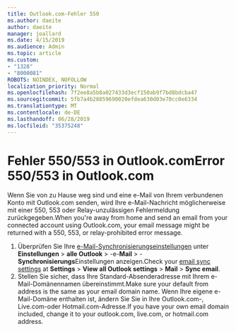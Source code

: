 ```yaml
---
title: Outlook.com-Fehler 550
ms.author: daeite
author: daeite
manager: joallard
ms.date: 4/15/2019
ms.audience: Admin
ms.topic: article
ms.custom:
- "1328"
- "8000081"
ROBOTS: NOINDEX, NOFOLLOW
localization_priority: Normal
ms.openlocfilehash: 7f2ee8a5b8a027433d3ecf150ab9f7bd8bdcba47
ms.sourcegitcommit: 5fb7a4b28859690020efdea630d03e70cc0e6334
ms.translationtype: MT
ms.contentlocale: de-DE
ms.lasthandoff: 06/28/2019
ms.locfileid: "35375248"
---
```

# <a name="error-550553-in-outlookcom"></a><span data-ttu-id="99d83-102">Fehler 550/553 in Outlook.com</span><span class="sxs-lookup"><span data-stu-id="99d83-102">Error 550/553 in Outlook.com</span></span>

<span data-ttu-id="99d83-103">Wenn Sie von zu Hause weg sind und eine e-Mail von Ihrem verbundenen Konto mit Outlook.com senden, wird Ihre e-Mail-Nachricht möglicherweise mit einer 550, 553 oder Relay-unzulässigen Fehlermeldung zurückgegeben.</span><span class="sxs-lookup"><span data-stu-id="99d83-103">When you're away from home and send an email from your connected account using Outlook.com, your email message might be returned with a 550, 553, or relay-prohibited error message.</span></span>

1. <span data-ttu-id="99d83-104">Überprüfen Sie Ihre [e-Mail-Synchronisierungseinstellungen](https://go.microsoft.com/fwlink/?linkid=2031283) unter **Einstellungen** > **alle Outlook** > -e-**Mail** > -**Synchronisierungs**Einstellungen anzeigen.</span><span class="sxs-lookup"><span data-stu-id="99d83-104">Check your [email sync settings](https://go.microsoft.com/fwlink/?linkid=2031283) at **Settings** > **View all Outlook settings** > **Mail** > **Sync email**.</span></span>
1. <span data-ttu-id="99d83-105">Stellen Sie sicher, dass Ihre Standard-Absenderadresse mit Ihrem e-Mail-Domänennamen übereinstimmt.</span><span class="sxs-lookup"><span data-stu-id="99d83-105">Make sure your default from address is the same as your email domain name.</span></span> <span data-ttu-id="99d83-106">Wenn Ihre eigene e-Mail-Domäne enthalten ist, ändern Sie Sie in Ihre Outlook.com-, Live.com-oder Hotmail.com-Adresse.</span><span class="sxs-lookup"><span data-stu-id="99d83-106">If you have your own email domain included, change it to your outlook.com, live.com, or hotmail.com address.</span></span>
